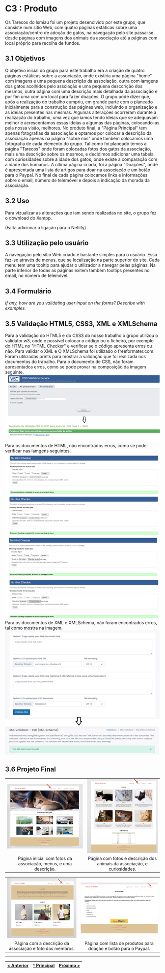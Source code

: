 # C3 : Produto

Os Tarecos do Ismiau foi um projeto desenolvido por este grupo, que consiste num sitio Web, com quatro páginas estáticas sobre uma associação/centro de adoção de gatos, na navegação pelo site passa-se desde páginas com imagens dos animais da associação até a páginas com local próprio para recolha de fundos.

## 3.1 Objetivos
O objetivo inicial do grupo para este trabalho era a criação de quatro páginas estáticas sobre a associação, onde existiria uma página "home" com imagens e uma pequena descrição da associação, outra com iamgens dos gatos acolhidos pelo assciação e uma pequena desccrição dos mesmos, outra página com uma descrição mais detalhada da associação e por fim uma com um local para fazer doações.
O grupo pode dizer que, após a realização do trabalho cumpriu, em grande parte com o planeado inicialmente para a construção das páginas web, incluindo a organização e as ideias presentes nas mesmas. Algumas alterações ocorreram durante a realização do trabalho, uma vez que iamos tendo ideias que se adequavam melhor e acrescentamos essas ideias a algumas das páginas, colocando-as pela nossa visão, melhores. 
No produto final, a "Página Principal" tem apenas fotografias da associação e optamos por colocar a descrição da associação apenas na página "sobre nós" onde também colocamos uma fotografia de cada elemento do grupo. Tal como foi planeado temos a página "Tarecos" onde foram colocadas fotos dos gatos da associação, mais uma descrição sobre os mesmos, e decidimos adicionar uma tabela com curiosidades sobre a idade dos gatos, onde existe a comparação com a idade dos humanos. A última página criada, foi a página "Doações", onde é apresentada uma lista de artigos para doar na associação e um botão para o Paypal. No final de cada página colocamos links e informações sobre o email, número de telemóvel e depois a indicação da morada da associação.

## 3.2 Uso
Para vizualizar as alterações que iam sendo realizadas no site, o grupo fez o download do Xampp. 

(Falta adicionar a ligação para o Netlify)

## 3.3 Utilização pelo usuário
A navegação pelo sítio Web criado é bastante simples para o usuário. Essa faz-se através de menus, que se localização na parte superior do site. Cada menu tem uma tooltip para ajudar o utilizador a navegar pelas páginas. Na parte inferior de todas as páginas exitem também tooltips presentes no email, no número de telemóvel.

## 3.4 Formulário

_If any, how are you validating user input on the forms?_
_Describe with examples._

## 3.5 Validação HTML5, CSS3, XML e XMLSchema

Para a validação do HTML5 e do CSS3 do nosso trabalho o grupo utilizou o validator.w3, onde é possível colocar o código ou o ficheiro, por exemplo do HTML no "HTML Checker" e verificar se o código apresenta erros ou não. Para validar o XML e O XMLSchema foi utilizado o freeformater.com. Foram utilizadas prints para mostrar a validação que foi realizada nos documentos do trabalho. 
Para o documento de CSS, não foram apresentados erros, como se pode provar na composição da imagem seguinte. ![Validação CSS](images/css.png)
Para os documentos de HTML, não encontrados erros, como se pode verificar nas iamgens seguintes. ![Validação HTML1](images/doacao.png) ![Validação HTML2](images/index.png) ![Validação HTML3](images/sobre.png) ![Validação HTML4](images/tarecos.png)
Para os documentos de XML e XMLSchema, não foram encontrados erros, tal como mostra na imagem. ![Validação XML e respetivo XMLSchema](images/xml.png)


## 3.6 Projeto Final

| | |
:---: | :---:
![Página Principal](images/pagina1.png)                              | ![Tarecos](images/pagina2.png)
Página inicial com fotos da associação, menus, e uma descrição.      |  Página com fotos e descrição dos animais da associação, e curiosidades.

| | |
:---: | :---:
![Sobre nós](images/pagina3.png)                               | ![Doações](images/pagina4.png)
Página com a descrição da associação e foto dos membros.       | Página com lista de produtos para doação e botão para o Paypal.

---
[< Anterior](c2.md) | [^ Principal](../../../) | [Próximo >](c4.md)
:--- | :---: | ---: 